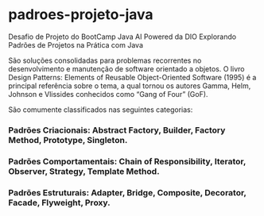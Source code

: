 # padroes-projeto-java
Desafio de Projeto do BootCamp Java AI Powered da DIO Explorando Padrões de Projetos na Prática com Java

São soluções consolidadas para problemas recorrentes no desenvolvimento e manutenção de software orientado a objetos.
O livro Design Patterns: Elements of Reusable Object-Oriented Software (1995) é a principal referência sobre o tema, a qual tornou os autores Gamma, Helm, Johnson e Vlissides conhecidos como “Gang of Four” (GoF).

São comumente classificados nas seguintes categorias:
### Padrões Criacionais: Abstract Factory, Builder, Factory Method, Prototype, Singleton.
### Padrões Comportamentais: Chain of Responsibility, Iterator, Observer, Strategy, Template Method.
### Padrões Estruturais: Adapter, Bridge, Composite, Decorator, Facade, Flyweight, Proxy.